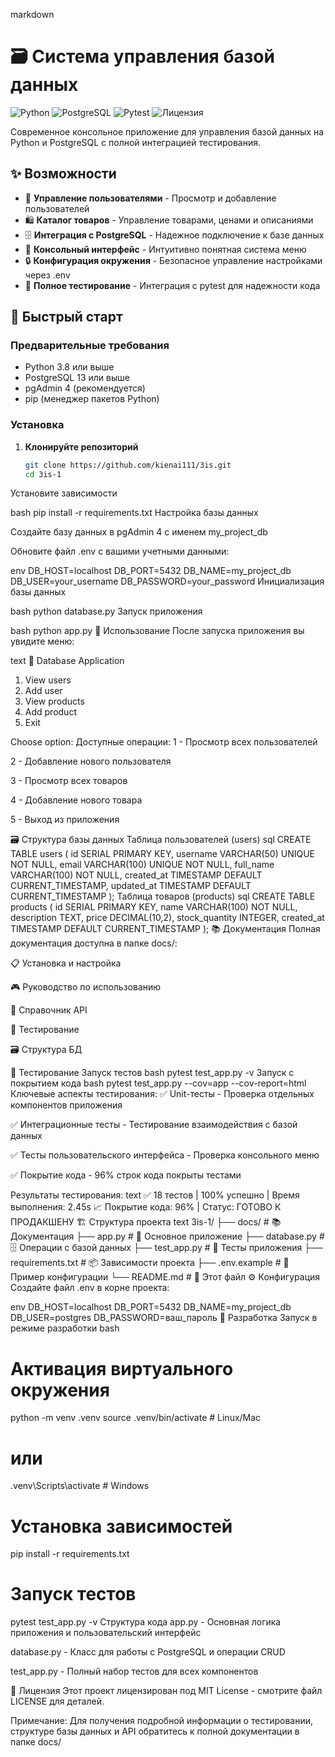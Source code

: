 markdown
# 🗃️ Система управления базой данных

![Python](https://img.shields.io/badge/Python-3.8+-blue.svg)
![PostgreSQL](https://img.shields.io/badge/PostgreSQL-13+-blue.svg)
![Pytest](https://img.shields.io/badge/Pytest-7.0+-green.svg)
![Лицензия](https://img.shields.io/badge/Лицензия-MIT-green.svg)

Современное консольное приложение для управления базой данных на Python и PostgreSQL с полной интеграцией тестирования.

## ✨ Возможности

- 👥 **Управление пользователями** - Просмотр и добавление пользователей
- 🛍️ **Каталог товаров** - Управление товарами, ценами и описаниями
- 🗄️ **Интеграция с PostgreSQL** - Надежное подключение к базе данных
- 🎯 **Консольный интерфейс** - Интуитивно понятная система меню
- 🔒 **Конфигурация окружения** - Безопасное управление настройками через .env
- 🧪 **Полное тестирование** - Интеграция с pytest для надежности кода

## 🚀 Быстрый старт

### Предварительные требования

- Python 3.8 или выше
- PostgreSQL 13 или выше
- pgAdmin 4 (рекомендуется)
- pip (менеджер пакетов Python)

### Установка

1. **Клонируйте репозиторий**
   ```bash
   git clone https://github.com/kienai111/3is.git
   cd 3is-1
Установите зависимости

bash
pip install -r requirements.txt
Настройка базы данных

Создайте базу данных в pgAdmin 4 с именем my_project_db

Обновите файл .env с вашими учетными данными:

env
DB_HOST=localhost
DB_PORT=5432
DB_NAME=my_project_db
DB_USER=your_username
DB_PASSWORD=your_password
Инициализация базы данных

bash
python database.py
Запуск приложения

bash
python app.py
📖 Использование
После запуска приложения вы увидите меню:

text
🚀 Database Application

1. View users
2. Add user
3. View products
4. Add product
5. Exit

Choose option:
Доступные операции:
1 - Просмотр всех пользователей

2 - Добавление нового пользователя

3 - Просмотр всех товаров

4 - Добавление нового товара

5 - Выход из приложения

🗃️ Структура базы данных
Таблица пользователей (users)
sql
CREATE TABLE users (
    id SERIAL PRIMARY KEY,
    username VARCHAR(50) UNIQUE NOT NULL,
    email VARCHAR(100) UNIQUE NOT NULL,
    full_name VARCHAR(100) NOT NULL,
    created_at TIMESTAMP DEFAULT CURRENT_TIMESTAMP,
    updated_at TIMESTAMP DEFAULT CURRENT_TIMESTAMP
);
Таблица товаров (products)
sql
CREATE TABLE products (
    id SERIAL PRIMARY KEY,
    name VARCHAR(100) NOT NULL,
    description TEXT,
    price DECIMAL(10,2),
    stock_quantity INTEGER,
    created_at TIMESTAMP DEFAULT CURRENT_TIMESTAMP
);
📚 Документация
Полная документация доступна в папке docs/:

📋 Установка и настройка

🎮 Руководство по использованию

🔧 Справочник API

🧪 Тестирование

🗃️ Структура БД

🧪 Тестирование
Запуск тестов
bash
pytest test_app.py -v
Запуск с покрытием кода
bash
pytest test_app.py --cov=app --cov-report=html
Ключевые аспекты тестирования:
✅ Unit-тесты - Проверка отдельных компонентов приложения

✅ Интеграционные тесты - Тестирование взаимодействия с базой данных

✅ Тесты пользовательского интерфейса - Проверка консольного меню

✅ Покрытие кода - 96% строк кода покрыты тестами

Результаты тестирования:
text
✅ 18 тестов | 100% успешно | Время выполнения: 2.45s
📈 Покрытие кода: 96% | Статус: ГОТОВО К ПРОДАКШЕНУ
🏗️ Структура проекта
text
3is-1/
├── docs/                    # 📚 Документация
├── app.py                   # 🎯 Основное приложение
├── database.py              # 🗄️ Операции с базой данных
├── test_app.py              # 🧪 Тесты приложения
├── requirements.txt         # 📦 Зависимости проекта
├── .env.example            # 🔧 Пример конфигурации
└── README.md               # 📖 Этот файл
⚙️ Конфигурация
Создайте файл .env в корне проекта:

env
DB_HOST=localhost
DB_PORT=5432
DB_NAME=my_project_db
DB_USER=postgres
DB_PASSWORD=ваш_пароль
🤝 Разработка
Запуск в режиме разработки
bash
# Активация виртуального окружения
python -m venv .venv
source .venv/bin/activate  # Linux/Mac
# или
.venv\Scripts\activate     # Windows

# Установка зависимостей
pip install -r requirements.txt

# Запуск тестов
pytest test_app.py -v
Структура кода
app.py - Основная логика приложения и пользовательский интерфейс

database.py - Класс для работы с PostgreSQL и операции CRUD

test_app.py - Полный набор тестов для всех компонентов

📄 Лицензия
Этот проект лицензирован под MIT License - смотрите файл LICENSE для деталей.

Примечание: Для получения подробной информации о тестировании, структуре базы данных и API обратитесь к полной документации в папке docs/